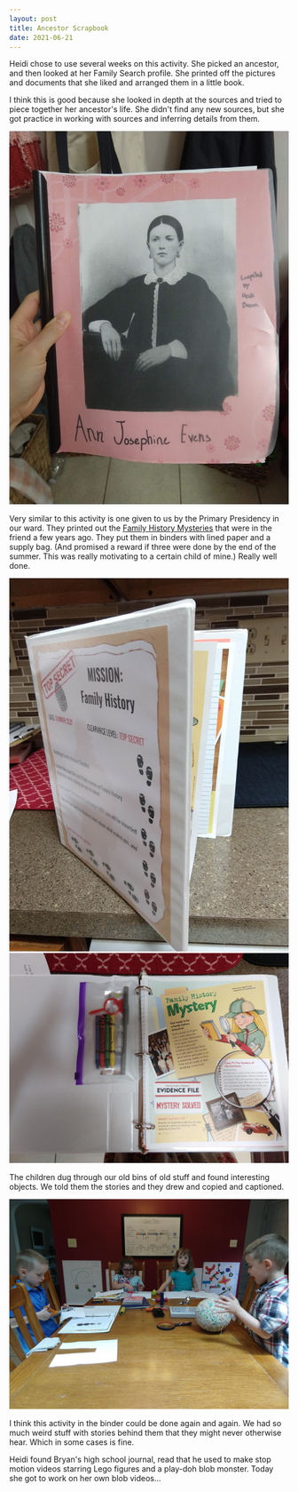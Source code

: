 ```yaml
---
layout: post
title: Ancestor Scrapbook
date: 2021-06-21
---
```


Heidi chose to use several weeks on this activity. She picked an ancestor, and then looked at her Family Search profile. She printed off the pictures and documents that she liked and arranged them in a little book. 

I think this is good because she looked in depth at the sources and tried to piece together her ancestor's life. She didn't find any new sources, but she got practice in working with sources and inferring details from them. 

![a scrapbooklet with an old picture of a young woman. her name, and my daughter's name.](/post-images/family-history-4-scrapbook.jpg)

Very similar to this activity is one given to us by the Primary Presidency in our ward. They printed out the [Family History Mysteries](https://www.churchofjesuschrist.org/children/resources/topics/family-history-mystery?lang=eng) that were in the friend a few years ago. They put them in binders with lined paper and a supply bag. (And promised a reward if three were done by the end of the summer. This was really motivating to a certain child of mine.) Really well done. 

![binder with family history mysteries](/post-images/family-history-4-cover.jpg)
![open binder with a supply bag with crayons, a pen, candy, and a toy magnifying glass](/post-images/family-history-4-open.jpg)

The children dug through our old bins of old stuff and found interesting objects.  We told them the stories and they drew and copied and captioned. 

![children working on family history mysteries at the kitchen table](/post-images/family-history-4-heirloom.jpg)

I think this activity in the binder could be done again and again. We had so much weird stuff with stories behind them that they might never otherwise hear. Which in some cases is fine. 

Heidi found Bryan's high school journal, read that he used to make stop motion videos starring Lego figures and a play-doh blob monster. Today she got to work on her own blob videos... 